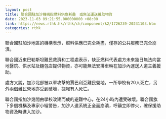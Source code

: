 ```yaml
---
layout: post
title: 聯合國駐加沙機構指燃料供應耗盡　或無法運送援助物資
date: 2023-11-03 09:21:55.000000000 +08:00
link: https://news.rthk.hk/rthk/ch/component/k2/1726239-20231103.htm
categories: rthk
---
```


聯合國駐加沙地區的機構表示，燃料供應已完全耗盡，僅存的公共服務已完全崩潰。

聯合國近東巴勒斯坦難民救濟和工程處表示，缺乏燃料代表處方未來幾日無法向當地醫院、供水站及麵包店提供物資，亦可能無法安排車輛在加沙內運送人道主義援助。

處方又說，加沙北部被以軍攻擊的賈巴利亞難民營地，一所學校有20人死亡，另外兩個難民營地亦受到破壞，據報有人死亡。

聯合國指加沙幾間由學校改建而成的避難中心，在24小時內遭受破壞。聯合國旗下多個機構及專家小組警告，加沙人道系統正全面崩潰，呼籲立即停火，確保援助物資及時進入加沙。
